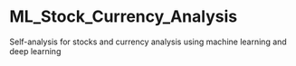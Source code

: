 # ML_Stock_Currency_Analysis
Self-analysis for stocks and currency analysis using machine learning and deep learning
